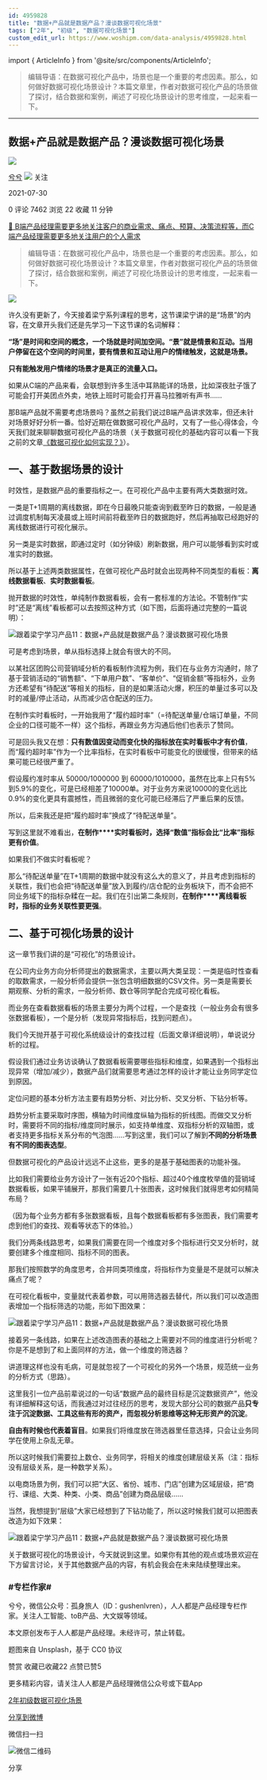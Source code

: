 ```yaml
---
id: 4959828
title: "数据+产品就是数据产品？漫谈数据可视化场景"
tags: ["2年", "初级", "数据可视化场景"]
custom_edit_url: https://www.woshipm.com/data-analysis/4959828.html
---
```

import { ArticleInfo } from '@site/src/components/ArticleInfo';

<ArticleInfo
    author="兮兮"
    authorLink="https://www.woshipm.com/u/122520"
    published="2021-07-30"
    views={7462}
    comments={0}
    collects={22}
/>

> 编辑导语：在数据可视化产品中，场景也是一个重要的考虑因素。那么，如何做好数据可视化场景设计？本篇文章里，作者对数据可视化产品的场景做了探讨，结合数据和案例，阐述了可视化场景设计的思考维度，一起来看一下。

---

## 数据+产品就是数据产品？漫谈数据可视化场景

[![](https://image.woshipm.com/wp-files/2018/10/kUlDQ7SJodEY0J5mwdCF.jpeg!/both/72x72)](https://www.woshipm.com/u/122520)

[兮兮](https://www.woshipm.com/u/122520) ![](https://static.woshipm.com/tag/1121_1@2x.png) 关注

2021-07-30

0 评论 7462 浏览 22 收藏 11 分钟

[🔗 B端产品经理需要更多地关注客户的商业需求、痛点、预算、决策流程等，而C端产品经理需要更多地关注用户的个人需求](https://ke.qidianla.com/courses/bcpm)

> 编辑导语：在数据可视化产品中，场景也是一个重要的考虑因素。那么，如何做好数据可视化场景设计？本篇文章里，作者对数据可视化产品的场景做了探讨，结合数据和案例，阐述了可视化场景设计的思考维度，一起来看一下。

![](https://image.woshipm.com/wp-files/2021/07/taz8TFOlca9zWuA9sTJR.jpg)

许久没有更新了，今天接着梁宁系列课程的思考，这节课梁宁讲的是“场景”的内容，在文章开头我们还是先学习一下这节课的名词解释：

**“场”是时间和空间的概念，一个场就是时间加空间。“景”就是情景和互动。当用户停留在这个空间的时间里，要有情景和互动让用户的情绪触发，这就是场景。**

**只有能触发用户情绪的场景才是真正的流量入口。**

如果从C端的产品来看，会联想到许多生活中耳熟能详的场景，比如深夜肚子饿了可能会打开美团点外卖，地铁上班时可能会打开喜马拉雅听有声书……

那B端产品就不需要考虑场景吗？虽然之前我们说过B端产品讲求效率，但还未针对场景好好分析一番。恰好近期在做数据可视化产品时，又有了一些心得体会，今天我们就来聊聊数据可视化产品的场景（关于数据可视化的基础内容可以看一下我之前的文章[《数据可视化如何实现？》](http://www.woshipm.com/data-analysis/1907934.html)）。

## 一、基于数据场景的设计

时效性，是数据产品的重要指标之一。在可视化产品中主要有两大类数据时效。

一类是T+1周期的离线数据，即在今日最晚只能查询到截至昨日的数据，一般是通过调度机制每天凌晨或上班时间前将截至昨日的数据跑好，然后再抽取已经跑好的离线数据进行可视化展示。

另一类是实时数据，即通过定时（如分钟级）刷新数据，用户可以能够看到实时或准实时的数据。

所以基于上述两类数据属性，在做可视化产品时就会出现两种不同类型的看板：**离线数据看板**、**实时数据看板**。

抛开数据的时效性，单纯制作数据看板，会有一套标准的方法论。不管制作“实时”还是“离线”看板都可以去按照这种方式（如下图，后面将通过完整的一篇说明）：

![跟着梁宁学习产品11：数据+产品就是数据产品？漫谈数据可视化场景](https://image.woshipm.com/wp-files/2021/07/XzjyxCufksCsVFQtPTQf.png)

可是考虑到场景，单从指标选择上就会有很大的不同。

以某社区团购公司营销域分析的看板制作流程为例，我们在与业务方沟通时，除了基于营销活动的“销售额”、“下单用户数”、“客单价”、“促销金额”等指标外，业务方还希望有“待配送”等相关的指标，目的是如果活动火爆，积压的单量过多可以及时的减量/停止活动，从而减少店仓配送的压力。

在制作实时看板时，一开始我用了“履约超时率”（=待配送单量/仓端订单量，不同企业的口径可能不一样）这个指标，再跟业务方沟通后他们也表示了赞同。

可是回头我又在想：**只有数值因变动而变化快的指标放在实时看板中才有价值**，而“履约超时率”作为一个比率指标，在实时看板中可能变化的很缓慢，但带来的结果可能已经很严重了。

假设履约准时率从 50000/1000000 到 60000/1010000，虽然在比率上只有5%到5.9%的变化，可是已经相差了10000单。对于业务方来说10000的变化远比0.9%的变化更具有震撼性，而且微弱的变化可能已经滞后了严重后果的反馈。

所以，后来我还是把“履约超时率”换成了“待配送单量”。

写到这里就不难看出，**在制作****实时看板时，选择“**数值**”指标会比“**比率**”指标更有价值**。

如果我们不做实时看板呢？

那么“待配送单量”在T+1周期的数据中就没有这么大的意义了，并且考虑到指标的关联性，我们也会把“待配送单量”放入到履约/店仓配的业务板块下，而不会把不同业务域下的指标杂糅在一起。我们在引出第二条规则，**在制作****离线看板时，指标的业务关联性要更强**。

## 二、基于可视化场景的设计

这一章节我们讲的是“可视化”的场景设计。

在公司内业务方向分析师提出的数据需求，主要以两大类呈现：一类是临时性查看的取数需求，一般分析师会提供一张包含明细数据的CSV文件。另一类是需要长期观察、分析的需求，一般分析师、数仓等同学配合完成可视化看板。

而业务在查看数据看板的场景主要分为两个过程，一个是查找（一般业务会有很多张数据看板），一个是分析（发现异常指标后，找到问题点）。

我们今天抛开基于可视化系统级设计的查找过程（后面文章详细说明），单说说分析的过程。

假设我们通过业务访谈确认了数据看板需要哪些指标和维度，如果遇到一个指标出现异常（增加/减少），数据产品们就需要思考通过怎样的设计才能让业务同学定位到原因。

定位问题的基本分析方法主要有趋势分析、对比分析、交叉分析、下钻分析等。

趋势分析主要采取时序图，横轴为时间维度纵轴为指标的折线图。而做交叉分析时，需要将不同的指标/维度同时展示，如支持单维度、双指标分析的双轴图，或者支持更多指标关系分布的气泡图……写到这里，我们可以了解到**不同的分析场景有不同的图表选型**。

但数据可视化的产品设计远远不止这些，更多的是基于基础图表的功能补强。

比如我们需要给业务方设计了一张有近20个指标、超过40个维度枚举值的营销域数据看板，如果平铺展开，那我们需要几十张图表，这时候我们就得思考如何精简布局？

（因为每个业务方都有多张数据看板，且每个数据看板都有多张图表，我们需要考虑到他们的查找、观看等状态下的体验。）

我们分两条线路思考，如果我们需要在同一个维度对多个指标进行交叉分析时，就要创建多个维度相同、指标不同的图表。

那我们按照数学的角度思考，合并同类项维度，将指标作为变量是不是就可以解决痛点了呢？

在可视化看板中，变量就代表着参数，可以用筛选器去替代，所以我们可以改造图表增加一个指标筛选的功能，形如下图效果：

![跟着梁宁学习产品11：数据+产品就是数据产品？漫谈数据可视化场景](https://image.woshipm.com/wp-files/2021/07/SpajOML4UFkEk1AH9G8I.png)

接着另一条线路，如果在上述改造图表的基础之上需要对不同的维度进行分析呢？你是不是想到了和上面同样的方法，做一个维度的筛选器？

讲道理这样也没有毛病，可是就忽视了一个可视化的另外一个场景，规范统一业务的分析方式（思路）。

这里我引一位产品前辈说过的一句话“数据产品的最终目标是沉淀数据资产”，他没有详细解释这句话，而我通过对过往经历的思考，发现大部分公司的数据产品**只专注于沉淀数据、工具这些有形的资产，而忽视分析思维等这种无形资产的沉淀**。

**自由有时候也代表着盲目**。如果我们将维度放在筛选器里任意选择，只会让业务同学在使用上杂乱无章。

所以这时候我们需要拉上数仓、业务同学，将相关的维度创建层级关系（注：指标没有层级关系，是一种数学关系）。

以电商场景为例，我们可以把“大区、省份、城市、门店”创建为区域层级，把“商行、课组、大类、种类、小类、商品”创建为商品层级……

当然，我想提到“层级”大家已经想到了下钻功能了，所以这时候我们就可以把图表改造为如下效果：

![跟着梁宁学习产品11：数据+产品就是数据产品？漫谈数据可视化场景](https://image.woshipm.com/wp-files/2021/07/2CVHZtIRRHWvzWpRh8Tg.png)

关于数据可视化的场景设计，今天就说到这里。如果你有其他的观点或场景欢迎在下方留言讨论，关于其他数据产品的内容，有机会我会在未来陆续整理出来。

### #专栏作家#

兮兮，微信公众号：孤身旅人（ID：gushenlvren），人人都是产品经理专栏作家。关注人工智能、toB产品、大文娱等领域。

本文原创发布于人人都是产品经理。未经许可，禁止转载。

题图来自 Unsplash，基于 CC0 协议

赞赏 收藏已收藏22 点赞已赞5

更多精彩内容，请关注人人都是产品经理微信公众号或下载App

[2年](https://www.woshipm.com/tag/2%e5%b9%b4)[初级](https://www.woshipm.com/tag/%e5%88%9d%e7%ba%a7)[数据可视化场景](https://www.woshipm.com/tag/%e6%95%b0%e6%8d%ae%e5%8f%af%e8%a7%86%e5%8c%96%e5%9c%ba%e6%99%af)

[分享到微博](https://service.weibo.com/share/share.php?appkey=2775287854&title=数据+产品就是数据产品？漫谈数据可视化场景&url=https://www.woshipm.com/data-analysis/4959828.html&pic=https://image.woshipm.com/wp-files/2021/07/taz8TFOlca9zWuA9sTJR.jpg)

微信扫一扫

![微信二维码](https://api.pwmqr.com/qrcode/create/?url=https://www.woshipm.com/data-analysis/4959828.html)

分享